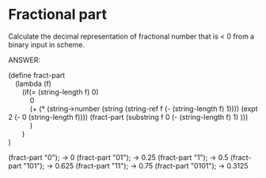 # Fractional part


Calculate the decimal representation of fractional number that is < 0 from a binary input in scheme.

ANSWER:

(define fract-part<br/>
&emsp;(lambda (f)<br/>
&emsp;&emsp;(if(= (string-length f) 0)<br/>
&emsp;&emsp;    0<br/>
&emsp;&emsp;    (+ (* (string->number (string (string-ref f (- (string-length f) 1)))) (expt 2 (- 0 (string-length f)))) (fract-part (substring f 0 (- (string-length f) 1) )))<br/>
&emsp;&emsp;    )<br/>
&emsp;&emsp;)<br/>
)<br/>


(fract-part "0"); → 0
(fract-part "01"); → 0.25
(fract-part "1"); → 0.5
(fract-part "101"); → 0.625
(fract-part "11"); → 0.75
(fract-part "0101"); → 0.3125